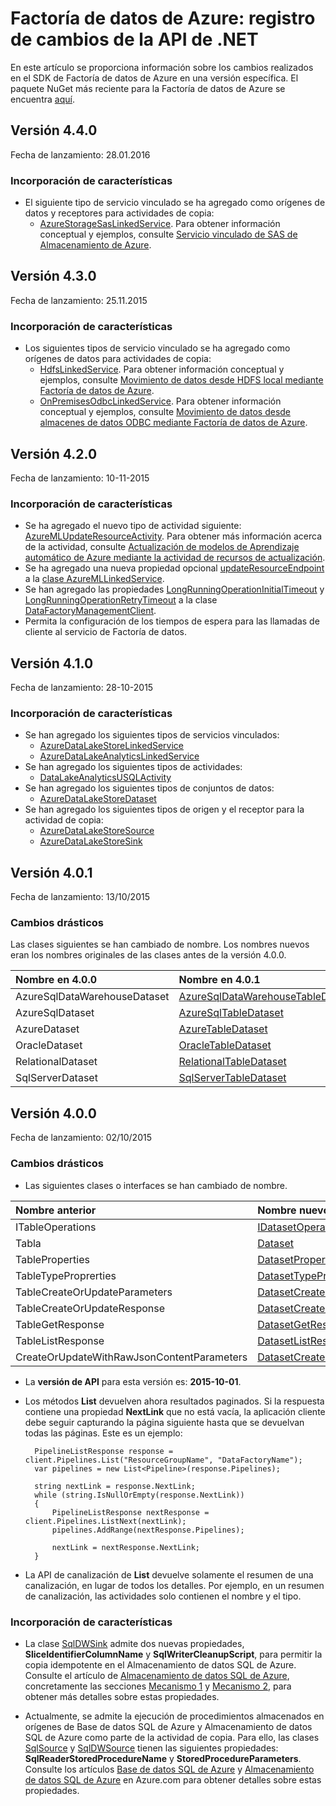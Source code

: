 <properties 
	pageTitle="Factoría de datos - Registro de cambios de la API de .NET | Microsoft Azure" 
	description="Describe los cambios importantes, las adiciones de características y las correcciones de errores, entre otros, en una versión específica de la API de .NET para Factoría de datos de Azure." 
	services="data-factory" 
	documentationCenter="" 
	authors="spelluru" 
	manager="jhubbard" 
	editor="monicar"/>

<tags 
	ms.service="data-factory" 
	ms.workload="data-services" 
	ms.tgt_pltfrm="na" 
	ms.devlang="na" 
	ms.topic="article" 
	ms.date="01/30/2016" 
	ms.author="spelluru"/>

# Factoría de datos de Azure: registro de cambios de la API de .NET 
En este artículo se proporciona información sobre los cambios realizados en el SDK de Factoría de datos de Azure en una versión específica. El paquete NuGet más reciente para la Factoría de datos de Azure se encuentra [aquí](https://www.nuget.org/packages/Microsoft.Azure.Management.DataFactories).

## Versión 4.4.0
Fecha de lanzamiento: 28.01.2016

### Incorporación de características

- El siguiente tipo de servicio vinculado se ha agregado como orígenes de datos y receptores para actividades de copia:
	- [AzureStorageSasLinkedService](https://msdn.microsoft.com/library/azure/microsoft.azure.management.datafactories.models.azurestoragesaslinkedservice.aspx). Para obtener información conceptual y ejemplos, consulte [Servicio vinculado de SAS de Almacenamiento de Azure](data-factory-azure-blob-connector.md#azure-storage-sas-linked-service). 

## Versión 4.3.0
Fecha de lanzamiento: 25.11.2015

### Incorporación de características

- Los siguientes tipos de servicio vinculado se ha agregado como orígenes de datos para actividades de copia:
	- [HdfsLinkedService](https://msdn.microsoft.com/library/azure/microsoft.azure.management.datafactories.models.hdfslinkedservice.aspx). Para obtener información conceptual y ejemplos, consulte [Movimiento de datos desde HDFS local mediante Factoría de datos de Azure](data-factory-hdfs-connector.md). 
	- [OnPremisesOdbcLinkedService](https://msdn.microsoft.com/library/azure/microsoft.azure.management.datafactories.models.onpremisesodbclinkedservice.aspx). Para obtener información conceptual y ejemplos, consulte [Movimiento de datos desde almacenes de datos ODBC mediante Factoría de datos de Azure](data-factory-odbc-connector.md). 

## Versión 4.2.0
Fecha de lanzamiento: 10-11-2015

### Incorporación de características

- Se ha agregado el nuevo tipo de actividad siguiente: [AzureMLUpdateResourceActivity](https://msdn.microsoft.com/library/microsoft.azure.management.datafactories.models.azuremlupdateresourceactivity.aspx). Para obtener más información acerca de la actividad, consulte [Actualización de modelos de Aprendizaje automático de Azure mediante la actividad de recursos de actualización](data-factory-azure-ml-batch-execution-activity.md#updating-azure-ml-models-using-the-update-resource-activity).
- Se ha agregado una nueva propiedad opcional [updateResourceEndpoint](https://msdn.microsoft.com/library/microsoft.azure.management.datafactories.models.azuremllinkedservice.updateresourceendpoint.aspx) a la [clase AzureMLLinkedService](https://msdn.microsoft.com/library/microsoft.azure.management.datafactories.models.azuremllinkedservice.aspx). 
- Se han agregado las propiedades [LongRunningOperationInitialTimeout](https://msdn.microsoft.com/library/azure/microsoft.azure.management.datafactories.datafactorymanagementclient.longrunningoperationinitialtimeout.aspx) y [LongRunningOperationRetryTimeout](https://msdn.microsoft.com/library/azure/microsoft.azure.management.datafactories.datafactorymanagementclient.longrunningoperationretrytimeout.aspx) a la clase [DataFactoryManagementClient](https://msdn.microsoft.com/library/azure/microsoft.azure.management.datafactories.datafactorymanagementclient.aspx). 
- Permita la configuración de los tiempos de espera para las llamadas de cliente al servicio de Factoría de datos. 


## Versión 4.1.0
Fecha de lanzamiento: 28-10-2015

### Incorporación de características
* Se han agregado los siguientes tipos de servicios vinculados: 
    * [AzureDataLakeStoreLinkedService](https://msdn.microsoft.com/library/microsoft.azure.management.datafactories.models.azuredatalakestorelinkedservice.aspx)
    * [AzureDataLakeAnalyticsLinkedService](https://msdn.microsoft.com/library/microsoft.azure.management.datafactories.models.azuredatalakeanalyticslinkedservice.aspx)
* Se han agregado los siguientes tipos de actividades: 
    * [DataLakeAnalyticsUSQLActivity](https://msdn.microsoft.com/library/microsoft.azure.management.datafactories.models.datalakeanalyticsusqlactivity.aspx)
* Se han agregado los siguientes tipos de conjuntos de datos: 
    * [AzureDataLakeStoreDataset](https://msdn.microsoft.com/library/microsoft.azure.management.datafactories.models.azuredatalakestoredataset.aspx)
* Se han agregado los siguientes tipos de origen y el receptor para la actividad de copia:
    * [AzureDataLakeStoreSource](https://msdn.microsoft.com/library/microsoft.azure.management.datafactories.models.azuredatalakestoresource.aspx)
    * [AzureDataLakeStoreSink](https://msdn.microsoft.com/library/microsoft.azure.management.datafactories.models.azuredatalakestoresink.aspx)


## Versión 4.0.1
Fecha de lanzamiento: 13/10/2015

### Cambios drásticos
Las clases siguientes se han cambiado de nombre. Los nombres nuevos eran los nombres originales de las clases antes de la versión 4.0.0.
 
Nombre en 4.0.0 | Nombre en 4.0.1
:------------ | :------------ 
AzureSqlDataWarehouseDataset | [AzureSqlDataWarehouseTableDataset](https://msdn.microsoft.com/library/microsoft.azure.management.datafactories.models.azuresqldatawarehousetabledataset.aspx)
AzureSqlDataset | [AzureSqlTableDataset](https://msdn.microsoft.com/library/microsoft.azure.management.datafactories.models.azuresqltabledataset.aspx)
AzureDataset | [AzureTableDataset](https://msdn.microsoft.com/library/microsoft.azure.management.datafactories.models.azuretabledataset.aspx)
OracleDataset | [OracleTableDataset](https://msdn.microsoft.com/library/microsoft.azure.management.datafactories.models.oracletabledataset.aspx)
RelationalDataset | [RelationalTableDataset](https://msdn.microsoft.com/library/microsoft.azure.management.datafactories.models.relationaltabledataset.aspx)
SqlServerDataset | [SqlServerTableDataset](https://msdn.microsoft.com/library/microsoft.azure.management.datafactories.models.sqlservertabledataset.aspx)


## Versión 4.0.0
Fecha de lanzamiento: 02/10/2015

### Cambios drásticos



- Las siguientes clases o interfaces se han cambiado de nombre.

| Nombre anterior | Nombre nuevo |
| :-------- | :-------- |
| ITableOperations | [IDatasetOperations](https://msdn.microsoft.com/library/microsoft.azure.management.datafactories.idatasetoperations.aspx) |  
| Tabla | [Dataset](https://msdn.microsoft.com/library/microsoft.azure.management.datafactories.models.dataset.aspx) | 
| TableProperties | [DatasetProperties](https://msdn.microsoft.com/library/microsoft.azure.management.datafactories.models.datasetproperties.aspx) | 
| TableTypeProprerties | [DatasetTypeProperties](https://msdn.microsoft.com/library/microsoft.azure.management.datafactories.models.datasettypeproperties.aspx) |
| TableCreateOrUpdateParameters | [DatasetCreateOrUpdateParameters](https://msdn.microsoft.com/library/microsoft.azure.management.datafactories.models.datasetcreateorupdateparameters.aspx) | 
| TableCreateOrUpdateResponse | [DatasetCreateOrUpdateResponse](https://msdn.microsoft.com/library/microsoft.azure.management.datafactories.models.datasetcreateorupdateresponse.aspx) | 
| TableGetResponse | [DatasetGetResponse](https://msdn.microsoft.com/library/microsoft.azure.management.datafactories.models.datasetgetresponse.aspx) | 
| TableListResponse | [DatasetListResponse](https://msdn.microsoft.com/library/microsoft.azure.management.datafactories.models.datasetlistresponse.aspx) |
| CreateOrUpdateWithRawJsonContentParameters | [DatasetCreateOrUpdateWithRawJsonContentParameters](https://msdn.microsoft.com/library/microsoft.azure.management.datafactories.models.datasetcreateorupdatewithrawjsoncontentparameters.aspx) | 
    
- La **versión de API** para esta versión es: **2015-10-01**.

- Los métodos **List** devuelven ahora resultados paginados. Si la respuesta contiene una propiedad **NextLink** que no está vacía, la aplicación cliente debe seguir capturando la página siguiente hasta que se devuelvan todas las páginas. Este es un ejemplo:

		PipelineListResponse response = client.Pipelines.List("ResourceGroupName", "DataFactoryName");
	    var pipelines = new List<Pipeline>(response.Pipelines);
	
	    string nextLink = response.NextLink;
	    while (string.IsNullOrEmpty(response.NextLink))
	    {
	        PipelineListResponse nextResponse = client.Pipelines.ListNext(nextLink);
	        pipelines.AddRange(nextResponse.Pipelines);
	
	        nextLink = nextResponse.NextLink;
	    }
	
- La API de canalización de **List** devuelve solamente el resumen de una canalización, en lugar de todos los detalles. Por ejemplo, en un resumen de canalización, las actividades solo contienen el nombre y el tipo.

### Incorporación de características
- La clase [SqlDWSink](https://msdn.microsoft.com/library/azure/microsoft.azure.management.datafactories.models.sqldwsink.aspx) admite dos nuevas propiedades, **SliceIdentifierColumnName** y **SqlWriterCleanupScript**, para permitir la copia idempotente en el Almacenamiento de datos SQL de Azure. Consulte el artículo de [Almacenamiento de datos SQL de Azure](data-factory-azure-sql-data-warehouse-connector.md), concretamente las secciones [Mecanismo 1](data-factory-azure-sql-data-warehouse-connector.md#mechanism-1) y [Mecanismo 2](data-factory-azure-sql-data-warehouse-connector.md#mechanism-2), para obtener más detalles sobre estas propiedades.

- Actualmente, se admite la ejecución de procedimientos almacenados en orígenes de Base de datos SQL de Azure y Almacenamiento de datos SQL de Azure como parte de la actividad de copia. Para ello, las clases [SqlSource](https://msdn.microsoft.com/library/azure/microsoft.azure.management.datafactories.models.sqlsource.aspx) y [SqlDWSource](https://msdn.microsoft.com/library/azure/microsoft.azure.management.datafactories.models.sqldwsource.aspx) tienen las siguientes propiedades: **SqlReaderStoredProcedureName** y **StoredProcedureParameters**. Consulte los artículos [Base de datos SQL de Azure](data-factory-azure-sql-connector.md#sqlsource) y [Almacenamiento de datos SQL de Azure](data-factory-azure-sql-data-warehouse-connector.md#sqldwsource) en Azure.com para obtener detalles sobre estas propiedades.

<!---HONumber=AcomDC_0204_2016-->